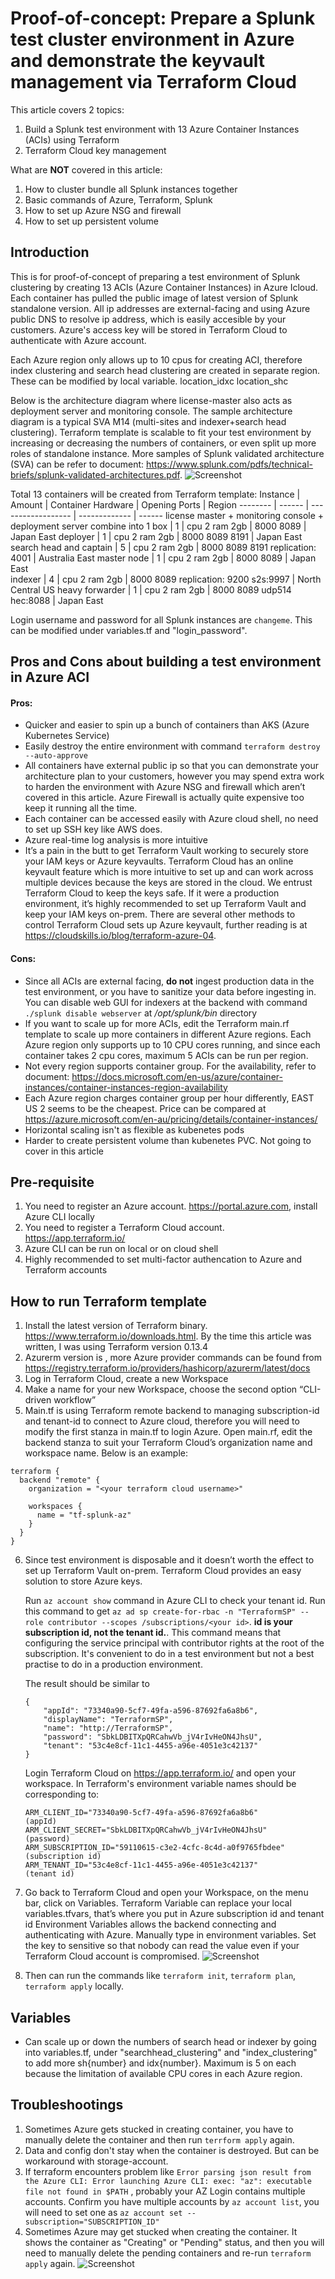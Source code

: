 # Proof-of-concept: Prepare a Splunk test cluster environment in Azure and demonstrate the keyvault management via Terraform Cloud

This article covers 2 topics: 
1. Build a Splunk test environment with 13 Azure Container Instances (ACIs) using Terraform
2. Terraform Cloud key management

What are **NOT** covered in this article:
1. How to cluster bundle all Splunk instances together
2. Basic commands of Azure, Terraform, Splunk
3. How to set up Azure NSG and firewall
4. How to set up persistent volume


## Introduction
This is for proof-of-concept of preparing a test environment of Splunk clustering by creating 13 ACIs (Azure Container Instances) in Azure Icloud. Each container has pulled the public image of latest version of Splunk standalone version. All ip addresses are external-facing and using Azure public DNS to resolve ip address, which is easily accesible by your customers. Azure's access key will be stored in Terraform Cloud to authenticate with Azure account.

Each Azure region only allows up to 10 cpus for creating ACI, therefore index clustering and search head clustering are created in separate region. These can be modified by local variable.
location_idxc
location_shc

Below is the architecture diagram where license-master also acts as deployment server and monitoring console. The sample architecture diagram is a typical SVA M14 (multi-sites and indexer+search head clustering). Terraform template is scalable to fit your test environment by increasing or decreasing the numbers of containers, or even split up more roles of standalone instance. More samples of Splunk validated architecture (SVA) can be refer to document: https://www.splunk.com/pdfs/technical-briefs/splunk-validated-architectures.pdf.
![Screenshot](screenshots/splunk.png)


Total 13 containers will be created from Terraform template:
Instance | Amount | Container Hardware | Opening Ports | Region
-------- | ------ | ------------------ | ------------- | ------
license master + monitoring console + deployment server combine into 1 box | 1 | cpu 2 ram 2gb | 8000 8089 | Japan East
deployer | 1 | cpu 2 ram 2gb | 8000 8089 8191 | Japan East
search head and captain | 5 | cpu 2 ram 2gb | 8000 8089 8191 replication: 4001 | Australia East
master node | 1 | cpu 2 ram 2gb | 8000 8089 | Japan East		
indexer | 4 | cpu 2 ram 2gb | 8000 8089 replication: 9200  s2s:9997 | North Central US
heavy forwarder | 1 | cpu 2 ram 2gb | 8000 8089 udp514 hec:8088 | Japan East


Login username and password for all Splunk instances are `changeme`. This can be modified under variables.tf and "login_password".


## Pros and Cons about building a test environment in Azure ACI
#### Pros:
* Quicker and easier to spin up a bunch of containers than AKS (Azure Kubernetes Service)
* Easily destroy the entire environment with command `terraform destroy --auto-approve`
* All containers have external public ip so that you can demonstrate your architecture plan to your customers, however you may spend extra work to harden the environment with Azure NSG and firewall which aren’t covered in this article. Azure Firewall is actually quite expensive too keep it running all the time. 
* Each container can be accessed easily with Azure cloud shell, no need to set up SSH key like AWS does.
* Azure real-time log analysis is more intuitive
* It’s a pain in the butt to get Terraform Vault working to securely store your IAM keys or Azure keyvaults. Terraform Cloud has an online keyvault feature which is more intuitive to set up and can work across multiple devices because the keys are stored in the cloud. We entrust Terraform Cloud to keep the keys safe. If it were a production environment, it’s highly recommended to set up Terraform Vault and keep your IAM keys on-prem. There are several other methods to control Terraform Cloud sets up Azure keyvault, further reading is at https://cloudskills.io/blog/terraform-azure-04.

#### Cons:
* Since all ACIs are external facing, **do not** ingest production data in the test environment, or you have to sanitize your data before ingesting in. You can disable web GUI for indexers at the backend with command `./splunk disable webserver` at _/opt/splunk/bin_ directory
* If you want to scale up for more ACIs, edit the Terraform main.rf template to scale up more containers in different Azure regions. Each Azure region only supports up to 10 CPU cores running, and since each container takes 2 cpu cores, maximum 5 ACIs can be run per region. 
* Not every region supports container group. For the availability, refer to document: https://docs.microsoft.com/en-us/azure/container-instances/container-instances-region-availability
* Each Azure region charges container group per hour differently, EAST US 2 seems to be the cheapest. Price can be compared at https://azure.microsoft.com/en-au/pricing/details/container-instances/
* Horizontal scaling isn't as flexible as kubenetes pods
* Harder to create persistent volume than kubenetes PVC. Not going to cover in this article


## Pre-requisite
1. You need to register an Azure account. https://portal.azure.com, install Azure CLI locally
2. You need to register a Terraform Cloud account. https://app.terraform.io/
3. Azure CLI can be run on local or on cloud shell
4. Highly recommended to set multi-factor authencation to Azure and Terraform accounts


## How to run Terraform template
1. Install the latest version of Terraform binary. https://www.terraform.io/downloads.html. By the time this article was written, I was using Terraform version 0.13.4
2. Azurerm version is , more Azure provider commands can be found from https://registry.terraform.io/providers/hashicorp/azurerm/latest/docs
3. Log in Terraform Cloud, create a new Workspace
4. Make a name for your new Workspace, choose the second option “CLI-driven workflow”
5. Main.tf is using Terraform remote backend to managing subscription-id and tenant-id to connect to Azure cloud, therefore you will need to modify the first stanza in main.tf to login Azure. Open main.rf, edit the backend stanza to suit your Terraform Cloud’s organization name and workspace name. Below is an example:

```
terraform {
  backend "remote" {
    organization = "<your terraform cloud username>"

    workspaces {
      name = "tf-splunk-az"
    }
  }
}
```

6. Since test environment is disposable and it doesn’t worth the effect to set up Terraform Vault on-prem. Terraform Cloud provides an easy solution to store Azure keys. 

    Run `az account show` command in Azure CLI to check your tenant id.
    Run this command to get `az ad sp create-for-rbac -n "TerraformSP" --role contributor --scopes /subscriptions/<your id>`. **id is your subscription id, not the tenant id.**. This command means that configuring the service principal with contributor rights at the root of the subscription. It's convenient to do in a test environment but not a best practise to do in a production environment. 
    
    The result should be similar to
    ```
    {
        "appId": "73340a90-5cf7-49fa-a596-87692fa6a8b6",
        "displayName": "TerraformSP",
        "name": "http://TerraformSP",
        "password": "SbkLDBITXpQRCahwVb_jV4rIvHeON4JhsU",
        "tenant": "53c4e8cf-11c1-4455-a96e-4051e3c42137"
    }
    ```
    Login Terraform Cloud on https://app.terraform.io/ and open your workspace. In Terraform's environment variable names should be corresponding to:
    ```
    ARM_CLIENT_ID="73340a90-5cf7-49fa-a596-87692fa6a8b6"         (appId)
    ARM_CLIENT_SECRET="SbkLDBITXpQRCahwVb_jV4rIvHeON4JhsU"       (password)
    ARM_SUBSCRIPTION_ID="59110615-c3e2-4cfc-8c4d-a0f9765fbdee"   (subscription id)
    ARM_TENANT_ID="53c4e8cf-11c1-4455-a96e-4051e3c42137"         (tenant id)
    ```
7. Go back to Terraform Cloud and open your Workspace, on the menu bar, click on Variables. 
    Terraform Variable can replace your local variables.tfvars, that’s where you put in Azure subscription id and tenant id
    Environment Variables allows the backend connecting and authenticating with Azure. Manually type in environment variables. Set the key to sensitive so that nobody can read the value even if your Terraform Cloud account is compromised. 
![Screenshot](screenshots/variables.png)

8. Then can run the commands like `terraform init`, `terraform plan`, `terraform apply` locally.


## Variables
- Can scale up or down the numbers of search head or indexer by going into variables.tf, under "searchhead_clustering" and "index_clustering" to add more sh{number} and idx{number}. Maximum is 5 on each because the limitation of available CPU cores in each Azure region. 


## Troubleshootings
1. Sometimes Azure gets stucked in creating container, you have to manually delete the container and then run `terrform apply` again. 
2. Data and config don't stay when the container is destroyed. But can be workaround with storage-account. 
3. If terraform encounters problem like `Error parsing json result from the Azure CLI: Error launching Azure CLI: exec: "az": executable file not found in $PATH`  , probably your AZ Login contains multiple accounts. Confirm you have multiple accounts by `az account list`, you will need to set one as `az account set --subscription="SUBSCRIPTION_ID"`
4. Sometimes Azure may get stucked when creating the container. It shows the container as "Creating" or "Pending" status, and then you will need to manually delete the pending containers and re-run `terraform apply` again. 
![Screenshot](screenshots/creating.png)


